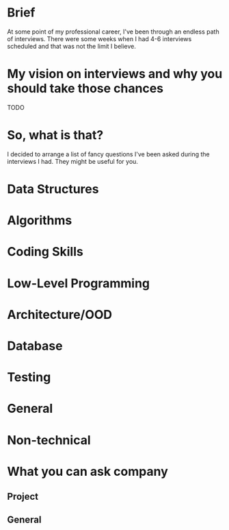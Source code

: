 # Brief
At some point of my professional career, I've been through an endless path of interviews. There were some weeks when I had 4-6 interviews scheduled and that was not the limit I believe. 

# My vision on interviews and why you should take those chances
  TODO

# So, what is that? 
I decided to arrange a list of fancy questions I've been asked during the interviews I had. They might be useful for you.



# Data Structures

# Algorithms

# Coding Skills

# Low-Level Programming

# Architecture/OOD

# Database

# Testing

# General

# Non-technical


# What you can ask company

## Project

## General
